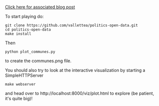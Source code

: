 [Click here for associated blog post](http://ants.builders/blog/18-02-2014/predicting-abstention-rate-using-open-data.html)

To start playing do:

```
git clone https://github.com/vallettea/politics-open-data.git
cd politics-open-data
make install
```

Then

```
python plot_communes.py
```

to create the communes.png file.


You should also try to look at the interactive visualization by starting a SimpleHTTPServer

```
make webserver
```

and head over to http://localhost:8000/viz/plot.html to explore (be patient, it's quite big)!
